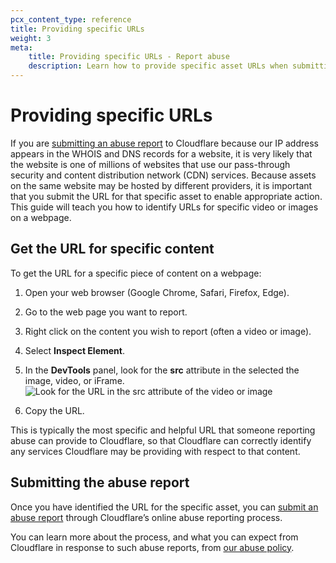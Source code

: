 ```yaml
---
pcx_content_type: reference
title: Providing specific URLs
weight: 3
meta:
    title: Providing specific URLs - Report abuse
    description: Learn how to provide specific asset URLs when submitting an abuse report.
---
```


# Providing specific URLs

If you are [submitting an abuse report](https://abuse.cloudflare.com) to Cloudflare because our IP address appears in the WHOIS and DNS records for a website, it is very likely that the website is one of millions of websites that use our pass-through security and content distribution network (CDN) services. Because assets on the same website may be hosted by different providers, it is important that you submit the URL for that specific asset to enable appropriate action. This guide will teach you how to identify URLs for specific video or images on a webpage.

## Get the URL for specific content

To get the URL for a specific piece of content on a webpage:

1. Open your web browser (Google Chrome, Safari, Firefox, Edge).
2. Go to the web page you want to report.
3. Right click on the content you wish to report (often a video or image).
4. Select **Inspect Element**.
5. In the **DevTools** panel, look for the **src** attribute in the selected the image, video, or iFrame.
    ![Look for the URL in the src attribute of the video or image](/fundamentals/static/images/get-started/identify-url.png)

6. Copy the URL.

This is typically the most specific and helpful URL that someone reporting abuse can provide to Cloudflare, so that Cloudflare can correctly identify any services Cloudflare may be providing with respect to that content. 

## Submitting the abuse report

Once you have identified the URL for the specific asset, you can [submit an abuse report](https://abuse.cloudflare.com) through Cloudflare’s online abuse reporting process. 

You can learn more about the process, and what you can expect from Cloudflare in response to such abuse reports, from [our abuse policy](https://www.cloudflare.com/trust-hub/reporting-abuse/).